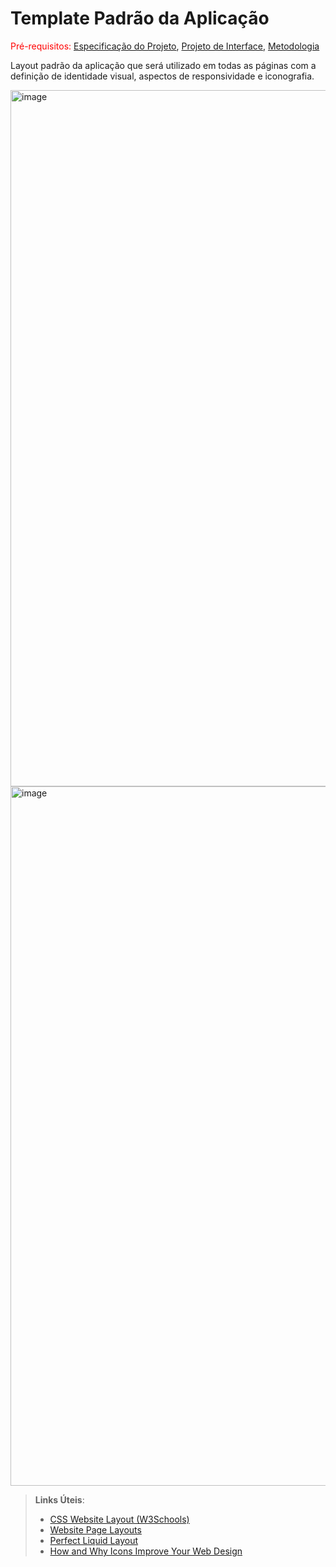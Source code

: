 # Template Padrão da Aplicação

<span style="color:red">Pré-requisitos: <a href="2-Especificação do Projeto.md"> Especificação do Projeto</a></span>, <a href="3-Projeto de Interface.md"> Projeto de Interface</a>, <a href="4-Metodologia.md"> Metodologia</a>

Layout padrão da aplicação que será utilizado em todas as páginas com a definição de identidade visual, aspectos de responsividade e iconografia.

<img width="1114" alt="image" src="https://github.com/ICEI-PUC-Minas-PMV-ADS/pmv-ads-2024-e1-proj-web-t2-daybyday/assets/87545086/eaf82c22-9e18-427c-9da3-fd9e47bf924a">

<img width="1119" alt="image" src="https://github.com/ICEI-PUC-Minas-PMV-ADS/pmv-ads-2024-e1-proj-web-t2-daybyday/assets/87545086/89c38dd7-4d7e-4b46-afa9-8903946893a2">



> **Links Úteis**:
>
> - [CSS Website Layout (W3Schools)](https://www.w3schools.com/css/css_website_layout.asp)
> - [Website Page Layouts](http://www.cellbiol.com/bioinformatics_web_development/chapter-3-your-first-web-page-learning-html-and-css/website-page-layouts/)
> - [Perfect Liquid Layout](https://matthewjamestaylor.com/perfect-liquid-layouts)
> - [How and Why Icons Improve Your Web Design](https://usabilla.com/blog/how-and-why-icons-improve-you-web-design/)
